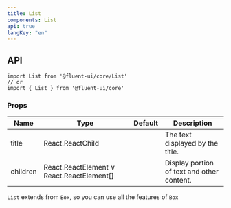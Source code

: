 ```yaml
---
title: List
components: List
api: true
langKey: "en"
---
```


## API

```
import List from '@fluent-ui/core/List'
// or
import { List } from '@fluent-ui/core'
```

### Props

| Name | Type | Default | Description |
| --- | --- | --- | --- |
| title | React.ReactChild |  | The text displayed by the title. |
| children | React.ReactElement &or; React.ReactElement[] |  | Display portion of text and other content. |

`List` extends from `Box`, so you can use all the features of `Box`
